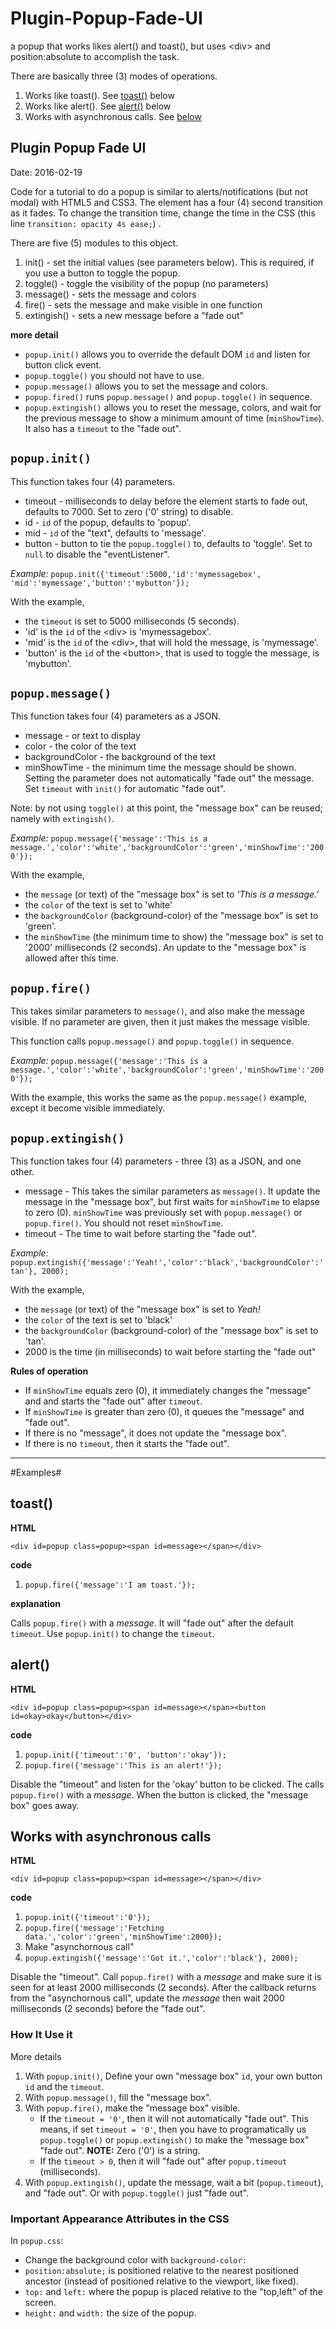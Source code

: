 # Plugin-Popup-Fade-UI
a popup that works likes alert() and toast(), but uses &lt;div> and position:absolute to accomplish the task.

There are basically three (3) modes of operations.

1. Works like toast(). See [toast()](#toast) below
2. Works like alert(). See [alert()](#alert) below
3. Works with asynchronous calls. See [below](#asyncCalls)

## Plugin Popup Fade UI ##
Date: 2016-02-19

Code for a tutorial to do a popup is similar to alerts/notifications (but not modal) with HTML5 and CSS3. The element has a four (4) second transition as it fades. To change the transition time, change the time in the CSS (this line `transition: opacity 4s ease;`) .

There are five (5) modules to this object.

1. init()      - set the initial values (see parameters below). This is required, if you use a button to toggle the popup.
2. toggle()    - toggle the visibility of the popup (no parameters)
3. message()   - sets the message and colors
4. fire()      - sets the message and make visible in one function
5. extingish() - sets a new message before a "fade out"

**more detail**

- `popup.init()` allows you to override the default DOM `id` and listen for button click event.
- `popup.toggle()` you should not have to use.
- `popup.message()` allows you to set the message and colors.
- `popup.fired()` runs `popup.message()` and `popup.toggle()` in sequence.
- `popup.extingish()` allows you to reset the message, colors, and wait for the previous message to show a minimum amount of time (`minShowTime`). It also has a `timeout` to the "fade out".

## `popup.init()` ##

This function takes four (4) parameters.

- timeout - milliseconds to delay before the element starts to fade out, defaults to 7000. Set to zero ('0' string) to disable.
- id      - `id` of the popup, defaults to 'popup'.
- mid     - `id` of the "text", defaults to 'message'.
- button  - button to tie the `popup.toggle()` to, defaults to 'toggle'. Set to `null` to disable the "eventListener".

*Example:* ` popup.init({'timeout':5000,'id':'mymessagebox', 'mid':'mymessage','button':'mybutton'}); `

With the example,
- the `timeout` is set to 5000 milliseconds (5 seconds).
- 'id' is the `id` of the &lt;div&gt; is 'mymessagebox'.
- 'mid' is the `id` of the &lt;div&gt;, that will hold the message, is 'mymessage'.
- 'button' is the `id` of the &lt;button&gt;, that is used to toggle the message, is 'mybutton'.

## `popup.message()` ##

This function takes four (4) parameters as a JSON.

- message         - or text to display
- color           - the color of the text
- backgroundColor - the background of the text
- minShowTime     - the minimum time the message should be shown. Setting the parameter does not automatically "fade out" the message. Set `timeout` with `init()` for automatic "fade out".

Note: by not using `toggle()` at this point, the "message box" can be reused; namely with `extingish()`.

*Example:* `popup.message({'message':'This is a message.','color':'white','backgroundColor':'green','minShowTime':'2000'});`

With the example,
- the `message` (or text) of the "message box" is set to *'This is a message.'*
- the `color` of the text is set to 'white'
- the `backgroundColor` (background-color) of the "message box" is set to 'green'.
- the `minShowTime` (the minimum time to show) the "message box" is set to '2000' milliseconds (2 seconds). An update to the "message box" is allowed after this time.

## `popup.fire()` ##

This takes similar parameters to `message()`, and also make the message visible. If no parameter are given, then it just makes the message visible. 

This function calls `popup.message()` and `popup.toggle()` in sequence.

*Example:* `popup.message({'message':'This is a message.','color':'white','backgroundColor':'green','minShowTime':'2000'});`

With the example, this works the same as the `popup.message()` example, except it become visible immediately.


## `popup.extingish()` ##

This function takes four (4) parameters - three (3) as a JSON, and one other.

- message - This takes the similar parameters as `message()`. It update the message in the "message box", but first waits for `minShowTime` to elapse to zero (0). `minShowTime` was previously set with `popup.message()` or `popup.fire()`. You should not reset `minShowTime`.
- timeout - The time to wait before starting the "fade out".


*Example:* ` popup.extingish({'message':'Yeah!','color':'black','backgroundColor':'tan'}, 2000); `

With the example, 
- the `message` (or text) of the "message box" is set to *Yeah!*
- the `color` of the text is set to 'black'
- the `backgroundColor` (background-color) of the "message box" is set to 'tan'.
- 2000 is the time (in milliseconds) to wait before starting the "fade out"

**Rules of operation**

- If `minShowTime` equals zero (0), it immediately changes the "message" and and starts the "fade out" after `timeout`.
- If `minShowTime` is greater than zero (0), it queues the "message" and "fade out".
- If there is no "message", it does not update the "message box".
- If there is no `timeout`, then it starts the "fade out".

----

#Examples#

## <a name=toast>toast()</a> ##

**HTML**

    <div id=popup class=popup><span id=message></span></div>

**code**

1. `popup.fire({'message':'I am toast.'});`

**explanation**

Calls `popup.fire()` with a *message*. It will "fade out" after the default `timeout`. Use `popup.init()` to change the `timeout`.

## <a name=alert>alert()</a> ##

**HTML**

    <div id=popup class=popup><span id=message></span><button id=okay>okay</button></div>

**code**

1. `popup.init({'timeout':'0', 'button':'okay'});`
2. `popup.fire({'message':'This is an alert!'});`

Disable the "timeout" and listen for the 'okay' button to be clicked. The calls `popup.fire()` with a *message*. When the button is clicked, the "message box" goes away.

## <a name=asyncCalls>Works with asynchronous calls</a> ##

**HTML**

    <div id=popup class=popup><span id=message></span></div>

**code**

1. `popup.init({'timeout':'0'});`
2. `popup.fire({'message':'Fetching data.','color':'green','minShowTime':2000});`
3. Make "asynchornous call"
4. `popup.extingish({'message':'Got it.','color':'black'}, 2000);`

Disable the "timeout". Call `popup.fire()` with a *message* and make sure it is seen for at least 2000 milliseconds (2 seconds). After the callback returns from the "asynchornous call", update the *message* then wait 2000 milliseconds (2 seconds) before the "fade out".

### How It Use it ###

More details

1. With `popup.init()`, Define your own "message box" `id`, your own button `id` and the `timeout`.
2. With `popup.message()`, fill the "message box".
3. With `popup.fire()`, make the "message box" visible.
    - If the `timeout = '0'`, then it will not automatically "fade out". This means, if set `timeout = '0'`, then you have to programatically us `popup.toggle()` or `popup.extingish()` to make the "message box" "fade out". **NOTE:** Zero ('0') is a string.
    - If the `timeout > 0`, then it will "fade out" after `popup.timeout` (milliseconds).
4. With `popup.extingish()`, update the message, wait a bit (`popup.timeout`), and "fade out". Or with `popup.toggle()` just "fade out".

### Important Appearance Attributes in the CSS ##

In `popup.css`:

- Change the background color with `background-color:`
- `position:absolute;` is positioned relative to the nearest positioned ancestor (instead of positioned relative to the viewport, like fixed).
- `top:` and `left:` where the popup is placed relative to the "top,left" of the screen.
- `height:` and `width:` the size of the popup.
